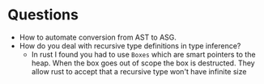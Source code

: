 # Questions

- How to automate conversion from AST to ASG.
- How do you deal with recursive type definitions in type inference?
  - In rust I found you had to use `Boxes` which are smart pointers to the heap. When the box goes out of scope the box is destructed. They allow rust to accept that a recursive type won't have infinite size
